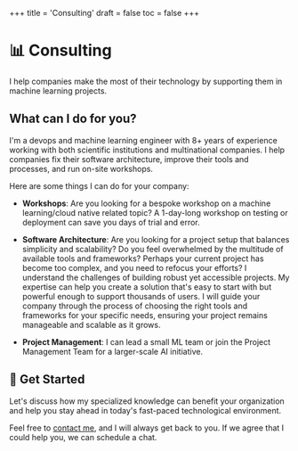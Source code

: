 +++
title = 'Consulting'
draft = false
toc = false
+++

# 📊 Consulting

I help companies make the most of their technology by supporting them in machine learning projects.

## What can I do for you?

I'm a devops and machine learning engineer with 8+ years of experience working with both scientific
institutions and multinational companies. I help companies fix their software architecture, improve
their tools and processes, and run on-site workshops.

Here are some things I can do for your company:

- **Workshops**: Are you looking for a bespoke workshop on a machine learning/cloud native related topic?
    A 1-day-long workshop on testing or deployment can save you days of trial and error.

- **Software Architecture**: Are you looking for a project setup that balances simplicity and scalability?
    Do you feel overwhelmed by the multitude of available tools and frameworks? Perhaps your current project
    has become too complex, and you need to refocus your efforts?
    I understand the challenges of building robust yet accessible projects. My expertise can help you create
    a solution that's easy to start with but powerful enough to support thousands of users. I will guide your
    company through the process of choosing the right tools and frameworks for your specific needs, ensuring
    your project remains manageable and scalable as it grows.

- **Project Management**:  I can lead a small ML team or join the Project Management Team for a
    larger-scale AI initiative.

## 🚀 Get Started

Let's discuss how my specialized knowledge can benefit your organization and help you stay ahead in today's
fast-paced technological environment.

Feel free to [contact me](contact.md), and I will always get back to you.
If we agree that I could help you, we can schedule a chat.
